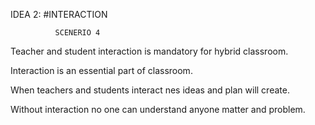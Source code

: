 IDEA 2:                           #INTERACTION

              SCENERIO 4


Teacher and student interaction is mandatory for hybrid classroom.

Interaction is an essential part of classroom.

When teachers and students interact nes ideas and plan will create.
 
Without interaction no one can understand anyone matter and problem.
